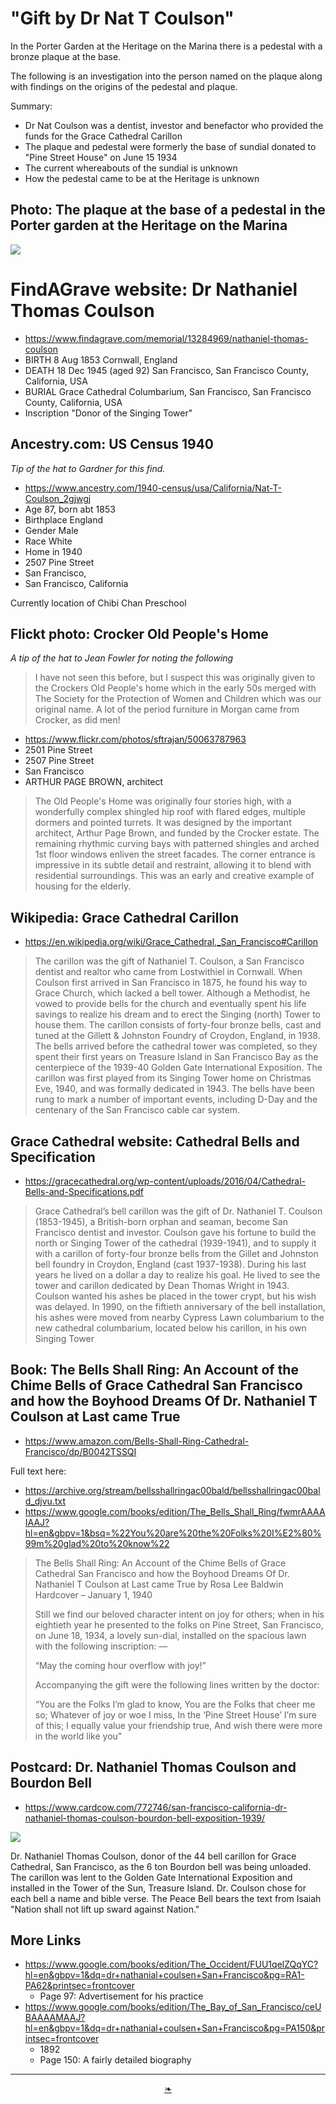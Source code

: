 # "Gift by Dr Nat T Coulson"

In the Porter Garden at the Heritage on the Marina there is a pedestal with a bronze plaque at the base.

The following is an investigation into the person named on the plaque along with findings on the origins of the pedestal and plaque.

Summary:

* Dr Nat Coulson was a dentist, investor and benefactor who provided the funds for the Grace Cathedral Carillon
* The plaque and pedestal were formerly the base of sundial donated to "Pine Street House" on June 15 1934
* The current whereabouts of the sundial is unknown
* How the pedestal came to be at the Heritage is unknown


## Photo: The plaque at the base of a pedestal in the Porter garden at the Heritage on the Marina

![]( https://heritagesf.github.io/images/coulson/1934-coulson-plaque-pine-street.jpg )


# FindAGrave website: Dr Nathaniel Thomas Coulson

* https://www.findagrave.com/memorial/13284969/nathaniel-thomas-coulson
* BIRTH	8 Aug 1853 Cornwall, England
* DEATH	18 Dec 1945 (aged 92) San Francisco, San Francisco County, California, USA
* BURIAL Grace Cathedral Columbarium, San Francisco, San Francisco County, California, USA
* Inscription "Donor of the Singing Tower"


## Ancestry.com: US Census 1940

_Tip of the hat to Gardner for this find._

* https://www.ancestry.com/1940-census/usa/California/Nat-T-Coulson_2gjwgj
* Age	87, born abt 1853
* Birthplace	England
* Gender	Male
* Race	White
* Home in 1940	
* 2507 Pine Street
* San Francisco,
* San Francisco, California

Currently location of Chibi Chan Preschool


## Flickt photo: Crocker Old People's Home

_A tip of the hat to Jean Fowler for noting the following_

>  I have not seen this before, but I suspect this was originally given to the Crockers Old People's home which in the early 50s merged with The Society
for the Protection of Women and Children which was our original name. A lot of the period furniture in Morgan came from Crocker, as did men!


* https://www.flickr.com/photos/sftrajan/50063787963
* 2501 Pine Street
* 2507 Pine Street
* San Francisco
* ARTHUR PAGE BROWN, architect

> The Old People's Home was originally four stories high, with a wonderfully complex shingled hip roof with flared edges, multiple dormers and pointed turrets. It was designed by the important architect, Arthur Page Brown, and funded by the Crocker estate. The remaining rhythmic curving bays with patterned shingles and arched 1st floor windows enliven the street facades. The corner entrance is impressive in its subtle detail and restraint, allowing it to blend with residential surroundings. This was an early and creative example of housing for the elderly.



## Wikipedia: Grace Cathedral Carillon

* https://en.wikipedia.org/wiki/Grace_Cathedral,_San_Francisco#Carillon

> The carillon was the gift of Nathaniel T. Coulson, a San Francisco dentist and realtor who came from Lostwithiel in Cornwall. When Coulson first arrived in San Francisco in 1875, he found his way to Grace Church, which lacked a bell tower. Although a Methodist, he vowed to provide bells for the church and eventually spent his life savings to realize his dream and to erect the Singing (north) Tower to house them. The carillon consists of forty-four bronze bells, cast and tuned at the Gillett & Johnston Foundry of Croydon, England, in 1938. The bells arrived before the cathedral tower was completed, so they spent their first years on Treasure Island in San Francisco Bay as the centerpiece of the 1939-40 Golden Gate International Exposition. The carillon was first played from its Singing Tower home on Christmas Eve, 1940, and was formally dedicated in 1943. The bells have been rung to mark a number of important events, including D-Day and the centenary of the San Francisco cable car system.


## Grace Cathedral website: Cathedral Bells and Specification

* https://gracecathedral.org/wp-content/uploads/2016/04/Cathedral-Bells-and-Specifications.pdf

> Grace Cathedral’s bell carillon was the gift of Dr. Nathaniel T. Coulson (1853-1945), a British-born orphan and seaman, become San Francisco dentist and investor. Coulson gave his fortune to build the north or Singing Tower of the cathedral (1939-1941), and to supply it with a carillon of forty-four bronze bells from the Gillet and Johnston bell foundry in Croydon, England (cast 1937-1938). During his last years he lived on a dollar a day to realize his goal. He lived to see the tower and carillon dedicated by Dean Thomas Wright in 1943. Coulson wanted his ashes be placed in the tower crypt, but his wish was delayed. In 1990, on the fiftieth anniversary of the bell installation, his ashes were moved from nearby Cypress Lawn columbarium to the new cathedral columbarium, located below his carillon, in his own Singing Tower


## Book: The Bells Shall Ring: An Account of the Chime Bells of Grace Cathedral San Francisco and how the Boyhood Dreams Of Dr. Nathaniel T Coulson at Last came True

* https://www.amazon.com/Bells-Shall-Ring-Cathedral-Francisco/dp/B0042TSSQI

Full text here:

* https://archive.org/stream/bellsshallringac00bald/bellsshallringac00bald_djvu.txt
* https://www.google.com/books/edition/The_Bells_Shall_Ring/fwmrAAAAIAAJ?hl=en&gbpv=1&bsq=%22You%20are%20the%20Folks%20I%E2%80%99m%20glad%20to%20know%22

> The Bells Shall Ring: An Account of the Chime Bells of Grace Cathedral San Francisco and how the Boyhood Dreams Of Dr. Nathaniel T Coulson at Last came True by Rosa Lee Baldwin Hardcover – January 1, 1940
>
> Still we find our beloved character intent on joy for others; when in his eightieth year he presented to the folks on Pine Street, San Francisco, on June 18, 1934, a lovely sun-dial, installed on the spacious lawn with the following inscription: —
>
> “May the coming hour overflow with joy!”
>
> Accompanying the gift were the following lines written by the doctor:
>
> “You are the Folks I’m glad to know,
> You are the Folks that cheer me so;
> Whatever of joy or woe I miss,
> In the ‘Pine Street House’ I’m sure of this;
> I equally value your friendship true,
> And wish there were more in the world like you"


## Postcard: Dr. Nathaniel Thomas Coulson and Bourdon Bell

* https://www.cardcow.com/772746/san-francisco-california-dr-nathaniel-thomas-coulson-bourdon-bell-exposition-1939/

![]( https://heritagesf.github.io/images/coulson/1939-coulson-postcard-bourdon-bell.jpg )

Dr. Nathaniel Thomas Coulson, donor of the 44 bell carillon for Grace Cathedral, San Francisco, as the 6 ton Bourdon bell was being unloaded. The carillon was lent to the Golden Gate International Exposition and installed in the Tower of the Sun, Treasure Island. Dr. Coulson chose for each bell a name and bible verse. The Peace Bell bears the text from Isaiah "Nation shall not lift up sward against Nation."


## More Links

* https://www.google.com/books/edition/The_Occident/FUU1qelZQqYC?hl=en&gbpv=1&dq=dr+nathanial+coulsen+San+Francisco&pg=RA1-PA62&printsec=frontcover
	* Page 97: Advertisement for his practice
* https://www.google.com/books/edition/The_Bay_of_San_Francisco/ceUBAAAAMAAJ?hl=en&gbpv=1&dq=dr+nathanial+coulsen+San+Francisco&pg=PA150&printsec=frontcover
	* 1892
	* Page 150: A fairly detailed biography


***

<center title="hello!" ><a href=javascript:window.scrollTo(0,0); class=aDingbat > ❧ </a></center>
